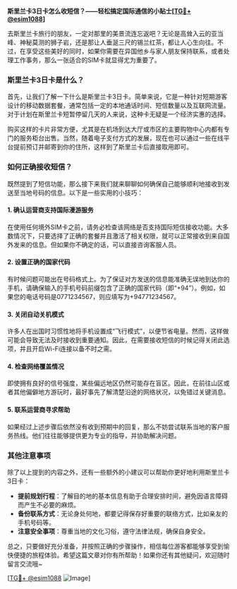 **斯里兰卡3日卡怎么收短信？——轻松搞定国际通信的小贴士[[TG💪+ @esim1088](https://t.me/s/esim1088)]**

去斯里兰卡旅行的朋友，一定对那里的美景流连忘返吧？无论是高耸入云的亚当峰、神秘莫测的狮子岩，还是那让人垂涎三尺的锡兰红茶，都让人心生向往。不过，在享受这些美好的同时，如果你需要在异国他乡与家人朋友保持联系，或者处理工作事务，那么一张适合的SIM卡就显得尤为重要了。

### 斯里兰卡3日卡是什么？

首先，让我们了解一下什么是斯里兰卡3日卡。简单来说，它是一种针对短期游客设计的移动数据套餐，通常包括一定的本地通话时间、短信数量以及互联网流量。对于计划在斯里兰卡短暂停留几天的人来说，这种卡无疑是一个经济实惠的选择。

购买这样的卡片非常方便，尤其是在机场到达大厅或市区的主要购物中心内都有专门的服务柜台出售。当然，随着电子支付方式的发展，现在也可以通过一些在线平台提前预订并邮寄到你的住所，这样到了斯里兰卡后直接取用即可。

### 如何正确接收短信？

既然提到了短信功能，那么接下来我们就来聊聊如何确保自己能够顺利地接收到发送至当地号码的信息。以下是一些实用的小技巧：

#### 1. 确认运营商支持国际漫游服务
在使用任何境外SIM卡之前，请务必检查该网络是否支持国际短信接收功能。大多数情况下，只要选择了正确的套餐并且激活了相关权限，就可以正常接收到来自国外发来的信息。但如果你不确定的话，可以直接咨询客服人员。

#### 2. 设置正确的国家代码
有时候问题可能出在号码格式上。为了保证对方发送的信息能准确无误地到达你的手机，请确保输入的手机号码前缀包含了正确的国家代码（即“+94”）。例如，如果您的电话号码是0771234567，则应填写为+94771234567。

#### 3. 关闭自动关机模式
许多人在出国时习惯性地将手机设置成“飞行模式”，以便节省电量。然而，这样做可能会导致无法及时接收到重要通知。因此，在需要接收短信的时候记得关闭此选项，并且开启Wi-Fi连接以备不时之需。

#### 4. 检查网络覆盖情况
即使拥有良好的信号强度，某些偏远地区仍然可能存在盲区。因此，在前往山区或者其他偏僻地方游玩时，最好事先了解清楚沿途的网络状况，以免错过关键消息。

#### 5. 联系运营商寻求帮助
如果经过上述步骤后依然没有收到预期中的回复，那么不妨尝试联系当地的客户服务热线。他们往往能够提供更为专业的指导，并协助解决问题。

### 其他注意事项

除了以上提到的内容之外，还有一些额外的小建议可以帮助你更好地利用斯里兰卡3日卡：

- **提前规划行程**：了解目的地的基本信息有助于合理安排时间，避免因语言障碍而产生不必要的麻烦。
- **备份联系方式**：无论身处何地，都要记得保存好重要的联络方式，比如亲友的手机号码等。
- **注意安全事项**：尊重当地的文化习俗，遵守法律法规，确保自身安全。

总之，只要做好充分准备，并按照正确的步骤操作，相信每位游客都能够享受到愉快便捷的旅程体验。希望这篇文章对你有所帮助！如果你还有其他疑问，欢迎随时留言交流哦~

[[TG💪+ @esim1088](https://t.me/s/esim1088) ![Image](https://i.postimg.cc/4NQfJmqS/Snipaste-2025-05-13-00-14-12.png)]